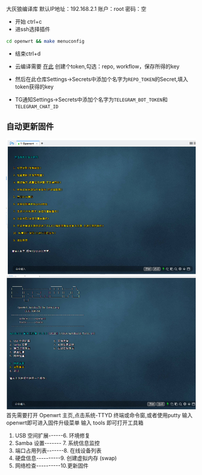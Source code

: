
 大灰狼编译库
 默认IP地址：192.168.2.1
 账户：root   密码：空
 
- 开始 ctrl+c 
- 进ssh选择插件 
``` bash
cd openwrt && make menuconfig
```
- 结束ctrl+d

- 云编译需要 [在此](https://github.com/settings/tokens) 创建个token,勾选：repo, workflow，保存所得的key
- 然后在此仓库Settings->Secrets中添加个名字为```REPO_TOKEN```的Secret,填入token获得的key

- TG通知Settings->Secrets中添加个名字为```TELEGRAM_BOT_TOKEN```和```TELEGRAM_CHAT_ID```

## 自动更新固件
![img.png](img.png)
![2img.png](2img.png)
首先需要打开 Openwrt 主页,点击系统-TTYD 终端或命令窗,或者使用putty
输入openwrt即可进入固件升级菜单
输入 tools 即可打开工具箱
1. USB 空间扩展------6. 环境修复
2. Samba 设置------- 7. 系统信息监控
3. 端口占用列表-------8. 在线设备列表
4. 硬盘信息----------9. 创建虚拟内存 (swap)
5. 网络检查----------10.更新固件


